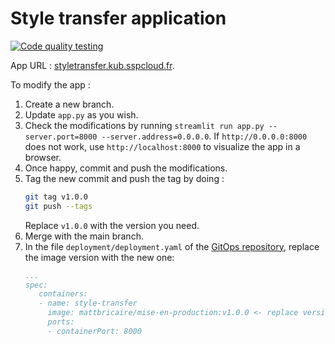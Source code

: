# Style transfer application

[![Code quality testing](https://github.com/yseultmasson/mise-en-production/actions/workflows/test.yml/badge.svg)](https://github.com/yseultmasson/mise-en-production/actions/workflows/test.yml)

App URL : [styletransfer.kub.sspcloud.fr](https://styletransfer.kub.sspcloud.fr).

To modify the app :

1. Create a new branch.
2. Update `app.py` as you wish.
3. Check the modifications by running `streamlit run app.py --server.port=8000 --server.address=0.0.0.0`. If `http://0.0.0.0:8000` does not work, use `http://localhost:8000` to visualize the app in a browser.
4. Once happy, commit and push the modifications.
5. Tag the new commit and push the tag by doing :
   ```bash
   git tag v1.0.0
   git push --tags
   ```
   Replace `v1.0.0` with the version you need.
7. Merge with the main branch.
8. In the file `deployment/deployment.yaml` of the [GitOps repository](https://github.com/yseultmasson/style-transfer-app-deployment), replace the image version with the new one:
   ```deployment/deployment.yaml
   ...
   spec:
      containers:
      - name: style-transfer
        image: mattbricaire/mise-en-production:v1.0.0 <- replace version here
        ports:
        - containerPort: 8000
   ```
